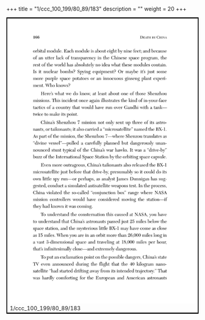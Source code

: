+++
title = "1/ccc_100_199/80_89/183"
description = ""
weight = 20
+++

<table style="border:2px solid black;max-width:800px;max-height:800px;" 
><tr><td><img class="center-fit-jpg"
src="/jpg_/out_jpg_dbc_183.jpg"  >1/ccc_100_199/80_89/183</img></td></tr></table>